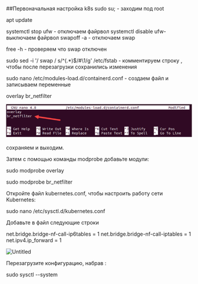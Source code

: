 ##Первоначальная настройка k8s
sudo su;  - заходим под root

apt update

systemctl stop ufw - отключаем файрвол
systemctl disable ufw- выключаем файрвол
swapoff -a  - отключаем swap 

free -h - проверяем что swap отключен 

sudo sed -i '/ swap / s/^\(.*\)$/#\1/g' /etc/fstab -  комментируем строку , чтобы после перезагрузки сохранились изменения 

sudo nano /etc/modules-load.d/containerd.conf  - создаем файл и записываем переменные 

overlay
br_netfilter

![Untitled](https://github.com/Rizikkz/k8s-django/blob/main/Untitled.png)

сохраняем и выходим.

Затем с помощью команды modprobe добавьте модули:

sudo modprobe overlay

sudo modprobe br_netfilter

Откройте файл kubernetes.conf, чтобы настроить работу сети Kubernetes:

sudo nano /etc/sysctl.d/kubernetes.conf

Добавьте в файл следующие строки

net.bridge.bridge-nf-call-ip6tables = 1
net.bridge.bridge-nf-call-iptables = 1
net.ipv4.ip_forward = 1

![Untitled](https://prod-files-secure.s3.us-west-2.amazonaws.com/8d12c45b-f799-402f-957e-9291170f4f2c/0bca4331-cb8c-4263-9ec6-69abb2d1c788/Untitled.png)

Перезагрузите конфигурацию, набрав :

sudo sysctl --system
